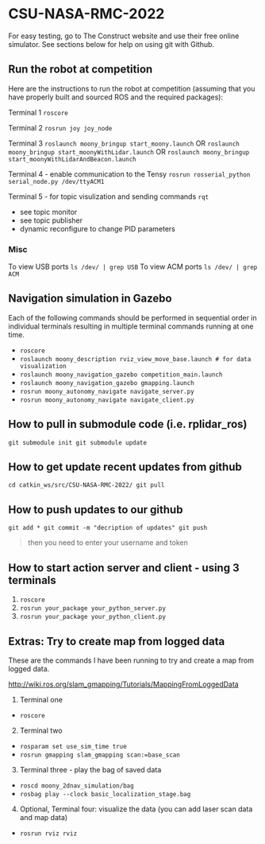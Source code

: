 # CSU-NASA-RMC-2022
For easy testing, go to The Construct website and use their free online simulator.  See sections below for help on using git with Github.

## Run the robot at competition
Here are the instructions to run the robot at competition (assuming that you have properly built and sourced ROS and the required packages):

Terminal 1 
`roscore`

Terminal 2 
`rosrun joy joy_node`

Terminal 3 
`roslaunch moony_bringup start_moony.launch`
OR
`roslaunch moony_bringup start_moonyWithLidar.launch`
OR
`roslaunch moony_bringup start_moonyWithLidarAndBeacon.launch`

Terminal 4 - enable communication to the Tensy
`rosrun rosserial_python serial_node.py /dev/ttyACM1`

Terminal 5 - for topic visulization and sending commands
`rqt`
- see topic monitor
- see topic publisher
- dynamic reconfigure to change PID parameters

### Misc

To view USB ports
	`ls /dev/ | grep USB`
To view ACM ports
	`ls /dev/ | grep ACM`
    

## Navigation simulation in Gazebo
Each of the following commands should be performed in sequential order in individual terminals resulting in multiple terminal commands running at one time.
- `roscore`
- `roslaunch moony_description rviz_view_move_base.launch # for data visualization`
- `roslaunch moony_navigation_gazebo competition_main.launch`
- `roslaunch moony_navigation_gazebo gmapping.launch`
- `rosrun moony_autonomy_navigate navigate_server.py`
- `rosrun moony_autonomy_navigate navigate_client.py`

## How to pull in submodule code (i.e. rplidar_ros)
`git submodule init
git submodule update`

## How to get update recent updates from github
`cd catkin_ws/src/CSU-NASA-RMC-2022/
git pull`

## How to push updates to our github
`git add *
git commit -m "decription of updates"
git push`
> then you need to enter your username and token

## How to start action server and client - using 3 terminals
1. `roscore`
2. `rosrun your_package your_python_server.py`
3. `rosrun your_package your_python_client.py`

## Extras: Try to create map from logged data
These are the commands I have been running to try and create a map from logged data.

http://wiki.ros.org/slam_gmapping/Tutorials/MappingFromLoggedData

1. Terminal one
- `roscore`
2. Terminal two
- `rosparam set use_sim_time true`
- `rosrun gmapping slam_gmapping scan:=base_scan`
3. Terminal three - play the bag of saved data
- `roscd moony_2dnav_simulation/bag`
- `rosbag play --clock basic_localization_stage.bag`
4. Optional, Terminal four: visualize the data (you can add laser scan data and map data)
- `rosrun rviz rviz`
